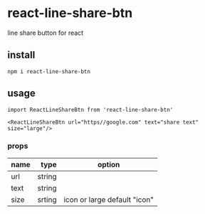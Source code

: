 # react-line-share-btn
line share button for react

## install
`npm i react-line-share-btn`

## usage
`import ReactLineShareBtn from 'react-line-share-btn'`

`<ReactLineShareBtn url="https//google.com" text="share text" size="large"/>`

### props
| name | type | option |
|:-----------|------------:|:------------:|
| url       |    string     |          |
| text     |      string |        |
| size       |        srting |    icon or large default "icon"     |
